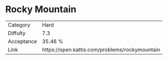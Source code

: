 # Rocky Mountain

<table>
    <tr>
        <td>Category</td>
        <td>Hard</td>
    </tr>
    <tr>
        <td>Diffulty</td>
        <td>7.3</td>
    </tr>
    <tr>
        <td>Acceptance</td>
        <td>35.46 %</td>
    </tr>
    <tr>
        <td>Link</td>
        <td>https://open.kattis.com/problems/rockymountain</td>
    </tr>
</table>